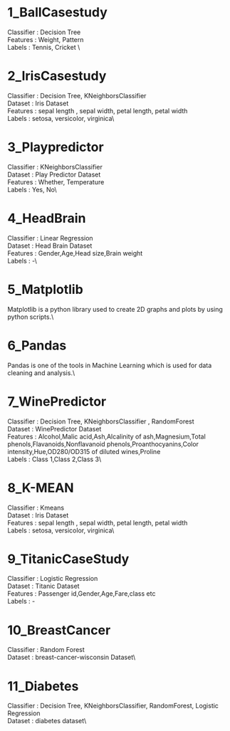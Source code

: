 # 1_BallCasestudy
Classifier : Decision Tree\
Features : Weight, Pattern\
Labels : Tennis, Cricket \

# 2_IrisCasestudy
Classifier : Decision Tree, KNeighborsClassifier\
Dataset : Iris Dataset\
Features : sepal length , sepal width, petal length, petal width\
Labels : setosa, versicolor, virginica\

# 3_Playpredictor
Classifier : KNeighborsClassifier\
Dataset : Play Predictor Dataset\
Features : Whether, Temperature\
Labels : Yes, No\

# 4_HeadBrain
Classifier : Linear Regression\
Dataset : Head Brain Dataset\
Features : Gender,Age,Head size,Brain weight\
Labels : -\

# 5_Matplotlib
Matplotlib is a python library used to create 2D graphs and plots by using python scripts.\

# 6_Pandas
Pandas is one of the tools in Machine Learning which is used for data cleaning and analysis.\

# 7_WinePredictor
Classifier : Decision Tree, KNeighborsClassifier , RandomForest\
Dataset : WinePredictor Dataset\
Features :  Alcohol,Malic acid,Ash,Alcalinity of ash,Magnesium,Total phenols,Flavanoids,Nonflavanoid phenols,Proanthocyanins,Color intensity,Hue,OD280/OD315 of diluted wines,Proline\
Labels : Class 1,Class 2,Class 3\

# 8_K-MEAN
Classifier : Kmeans\
Dataset : Iris Dataset\
Features : sepal length , sepal width, petal length, petal width\
Labels : setosa, versicolor, virginica\

# 9_TitanicCaseStudy
Classifier : Logistic Regression\
Dataset : Titanic Dataset\
Features : Passenger id,Gender,Age,Fare,class etc\
Labels : -

# 10_BreastCancer
Classifier : Random Forest\
Dataset : breast-cancer-wisconsin Dataset\

# 11_Diabetes
Classifier : Decision Tree, KNeighborsClassifier, RandomForest, Logistic Regression\
Dataset : diabetes dataset\








